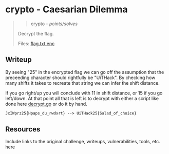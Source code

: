 # crypto - Caesarian Dilemma

> > crypto - *points/solves*
>
> Decrypt the flag.
>
> Files: [flag.txt.enc](src/flag.txt.enc)

## Writeup

By seeing "25" in the encrypted flag we can go off the assumption that the
preceeding character should rightfully be "UiTHack". By checking how many
shifts it takes to recreate that string we can infer the shift distance.

If you go right/up you will conclude with 11 in shift distance, or 15 if you
go left/down. At that point all that is left is to decrypt with either a script
like done here [decrypt.go](decrypt.go) or do it by hand.

```txt
JxIWprz25{Hpaps_du_rwdxrt} --> UiTHack25{Salad_of_choice}
```

## Resources

Include links to the original challenge, writeups, vulnerabilities, tools, etc. here